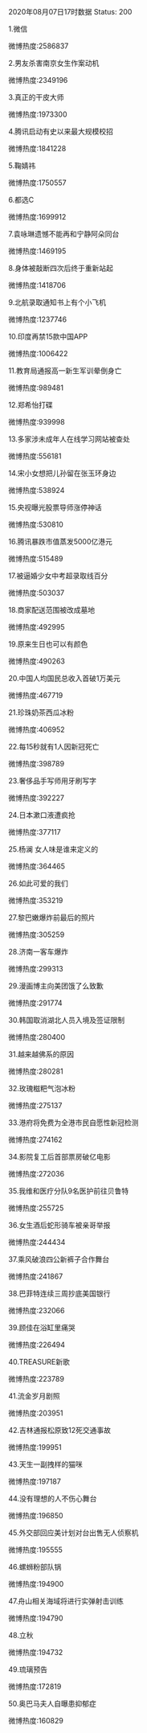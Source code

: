 2020年08月07日17时数据
Status: 200

1.微信

微博热度:2586837

2.男友杀害南京女生作案动机

微博热度:2349196

3.真正的干皮大师

微博热度:1973300

4.腾讯启动有史以来最大规模校招

微博热度:1841228

5.鞠婧祎

微博热度:1750557

6.都选C

微博热度:1699912

7.袁咏琳遗憾不能再和宁静阿朵同台

微博热度:1469195

8.身体被敲断四次后终于重新站起

微博热度:1418706

9.北航录取通知书上有个小飞机

微博热度:1237746

10.印度再禁15款中国APP

微博热度:1006422

11.教育局通报高一新生军训晕倒身亡

微博热度:989481

12.郑希怡打碟

微博热度:939998

13.多家涉未成年人在线学习网站被查处

微博热度:556181

14.宋小女想把儿孙留在张玉环身边

微博热度:538924

15.央视曝光股票导师涨停神话

微博热度:530810

16.腾讯暴跌市值蒸发5000亿港元

微博热度:515489

17.被逼婚少女中考超录取线百分

微博热度:503037

18.商家配送范围被改成墓地

微博热度:492995

19.原来生日也可以有颜色

微博热度:490263

20.中国人均国民总收入首破1万美元

微博热度:467719

21.珍珠奶茶西瓜冰粉

微博热度:406952

22.每15秒就有1人因新冠死亡

微博热度:398789

23.奢侈品手写师用牙刷写字

微博热度:392227

24.日本漱口液遭疯抢

微博热度:377117

25.杨澜 女人味是谁来定义的

微博热度:364465

26.如此可爱的我们

微博热度:353219

27.黎巴嫩爆炸前最后的照片

微博热度:305259

28.济南一客车爆炸

微博热度:299313

29.漫画博主向美团饿了么致歉

微博热度:291774

30.韩国取消湖北人员入境及签证限制

微博热度:280400

31.越来越佛系的原因

微博热度:280281

32.玫瑰糍粑气泡冰粉

微博热度:275137

33.港府将免费为全港市民自愿性新冠检测

微博热度:274162

34.影院复工后首部票房破亿电影

微博热度:272036

35.我维和医疗分队9名医护前往贝鲁特

微博热度:255725

36.女生酒后蛇形骑车被亲哥举报

微博热度:244434

37.乘风破浪四公新裤子合作舞台

微博热度:241867

38.巴菲特连续三周抄底美国银行

微博热度:232066

39.顾佳在浴缸里痛哭

微博热度:226494

40.TREASURE新歌

微博热度:223789

41.流金岁月剧照

微博热度:203951

42.吉林通报松原致12死交通事故

微博热度:199951

43.天生一副拽样的猫咪

微博热度:197187

44.没有理想的人不伤心舞台

微博热度:196850

45.外交部回应美计划对台出售无人侦察机

微博热度:195555

46.螺蛳粉部队锅

微博热度:194900

47.舟山相关海域将进行实弹射击训练

微博热度:194790

48.立秋

微博热度:194732

49.琉璃预告

微博热度:172819

50.奥巴马夫人自曝患抑郁症

微博热度:160829

